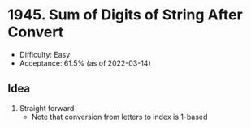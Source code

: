 # 1945. Sum of Digits of String After Convert
- Difficulty: Easy
- Acceptance: 61.5% (as of 2022-03-14)

## Idea
  1. Straight forward
     * Note that conversion from letters to index is 1-based
